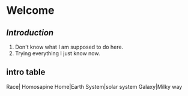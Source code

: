 # **Welcome**
## *Introduction*
1. Don't know what I am supposed to do here.
2. Trying everything I just know now.

intro table
----------
Race| Homosapine
Home|Earth
System|solar system
Galaxy|Milky way
  
